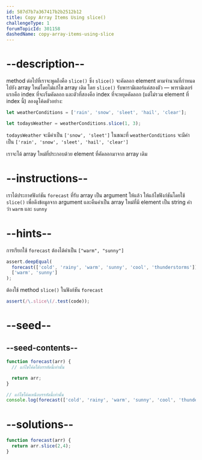 ```yaml
---
id: 587d7b7a367417b2b2512b12
title: Copy Array Items Using slice()
challengeType: 1
forumTopicId: 301158
dashedName: copy-array-items-using-slice
---
```


# --description--

method ต่อไปที่เราจะพูดถึงคือ `slice()` ซึ่ง `slice()` จะคัดลอก element ตามจำนวนที่กำหนดไปยัง array ใหม่โดยไม่แก้ไข array เดิม โดย `slice()` รับพารามิเตอร์แค่สองตัว — พารามิเตอร์แรกคือ index ที่จะเริ่มคัดลอก และตัวที่สองคือ index ที่จะหยุดคัดลอก (แต่ไม่รวม element ที่ index นี้) 
ลองดูโค้ดตัวอย่าง:

```js
let weatherConditions = ['rain', 'snow', 'sleet', 'hail', 'clear'];

let todaysWeather = weatherConditions.slice(1, 3);
```

`todaysWeather` จะมีค่าเป็น `['snow', 'sleet']` ในขณะที่ `weatherConditions` จะมีค่าเป็น `['rain', 'snow', 'sleet', 'hail', 'clear']`

เราจะได้ array ใหม่ที่ประกอบด้วย element ที่คัดลอกมาจาก array เดิม 

# --instructions--

เราได้ประกาศฟังก์ชัน `forecast` ที่รับ array เป็น argument ให้แล้ว 
ให้แก้ไขฟังก์ชันโดยใช้ `slice()` เพื่อดึงข้อมูลจาก argument และคืนค่าเป็น array ใหม่ที่มี element เป็น string คำว่า `warm` และ `sunny`


# --hints--

การเรียกใช้ `forecast` ต้องได้ค่าเป็น `["warm", "sunny"]`

```js
assert.deepEqual(
  forecast(['cold', 'rainy', 'warm', 'sunny', 'cool', 'thunderstorms']),
  ['warm', 'sunny']
);
```

ต้องใช้ method `slice()` ในฟังก์ชัน `forecast`

```js
assert(/\.slice\(/.test(code));
```

# --seed--

## --seed-contents--

```js
function forecast(arr) {
  // แก้ไขโค้ดใต้บรรทัดนี้เท่านั้น

  return arr;
}

// แก้ไขโค้ดเหนือบรรทัดนี้เท่านั้น
console.log(forecast(['cold', 'rainy', 'warm', 'sunny', 'cool', 'thunderstorms']));
```

# --solutions--

```js
function forecast(arr) {
  return arr.slice(2,4);
}
```
